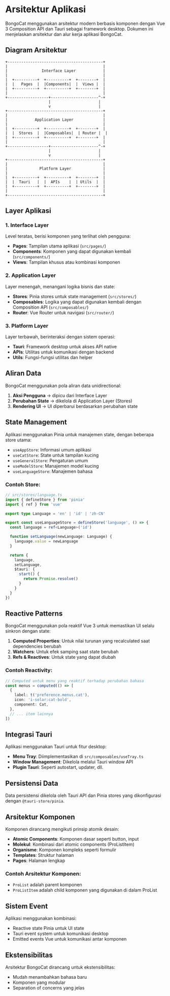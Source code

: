 # Arsitektur Aplikasi

BongoCat menggunakan arsitektur modern berbasis komponen dengan Vue 3 Composition API dan Tauri sebagai framework desktop. Dokumen ini menjelaskan arsitektur dan alur kerja aplikasi BongoCat.

## Diagram Arsitektur

```
+------------------------------------------+
|                                          |
|               Interface Layer            |
|                                          |
|  +----------+  +----------+  +--------+  |
|  |   Pages  |  |Components|  |  Views |  |
|  +----------+  +----------+  +--------+  |
|                                          |
+------------------+---------------------^-+
                   |                     |
                   v                     |
+------------------------------------------+
|                                          |
|            Application Layer             |
|                                          |
|  +----------+  +----------+  +--------+  |
|  |  Stores  |  |Composables|  | Router |  |
|  +----------+  +----------+  +--------+  |
|                                          |
+------------------+---------------------^-+
                   |                     |
                   v                     |
+------------------------------------------+
|                                          |
|              Platform Layer              |
|                                          |
|  +----------+  +----------+  +--------+  |
|  |  Tauri   |  |  APIs    |  | Utils  |  |
|  +----------+  +----------+  +--------+  |
|                                          |
+------------------------------------------+
```

## Layer Aplikasi

### 1. Interface Layer
Level teratas, berisi komponen yang terlihat oleh pengguna:
- **Pages**: Tampilan utama aplikasi (`src/pages/`)
- **Components**: Komponen yang dapat digunakan kembali (`src/components/`)
- **Views**: Tampilan khusus atau kombinasi komponen

### 2. Application Layer
Layer menengah, menangani logika bisnis dan state:
- **Stores**: Pinia stores untuk state management (`src/stores/`)
- **Composables**: Logika yang dapat digunakan kembali dengan Composition API (`src/composables/`)
- **Router**: Vue Router untuk navigasi (`src/router/`)

### 3. Platform Layer
Layer terbawah, berinteraksi dengan sistem operasi:
- **Tauri**: Framework desktop untuk akses API native
- **APIs**: Utilitas untuk komunikasi dengan backend
- **Utils**: Fungsi-fungsi utilitas dan helper

## Aliran Data

BongoCat menggunakan pola aliran data unidirectional:
1. **Aksi Pengguna** → dipicu dari Interface Layer
2. **Perubahan State** → dikelola di Application Layer (Stores)
3. **Rendering UI** → UI diperbarui berdasarkan perubahan state

## State Management

Aplikasi menggunakan Pinia untuk manajemen state, dengan beberapa store utama:
- `useAppStore`: Informasi umum aplikasi
- `useCatStore`: State untuk tampilan kucing
- `useGeneralStore`: Pengaturan umum
- `useModelStore`: Manajemen model kucing
- `useLanguageStore`: Manajemen bahasa

### Contoh Store:

```typescript
// src/stores/language.ts
import { defineStore } from 'pinia'
import { ref } from 'vue'

export type Language = 'en' | 'id' | 'zh-CN'

export const useLanguageStore = defineStore('language', () => {
  const language = ref<Language>('id')

  function setLanguage(newLanguage: Language) {
    language.value = newLanguage
  }

  return {
    language,
    setLanguage,
    $tauri: {
      start() {
        return Promise.resolve()
      }
    }
  }
})
```

## Reactive Patterns

BongoCat menggunakan pola reaktif Vue 3 untuk memastikan UI selalu sinkron dengan state:

1. **Computed Properties**: Untuk nilai turunan yang recalculated saat dependencies berubah
2. **Watchers**: Untuk efek samping saat state berubah
3. **Refs & Reactives**: Untuk state yang dapat diubah

### Contoh Reactivity:

```typescript
// Computed untuk menu yang reaktif terhadap perubahan bahasa
const menus = computed(() => [
  {
    label: t('preference.menus.cat'),
    icon: 'i-solar:cat-bold',
    component: Cat,
  },
  // ... item lainnya
])
```

## Integrasi Tauri

Aplikasi menggunakan Tauri untuk fitur desktop:
- **Menu Tray**: Diimplementasikan di `src/composables/useTray.ts`
- **Window Management**: Dikelola melalui Tauri window API
- **Plugin Tauri**: Seperti autostart, updater, dll.

## Persistensi Data

Data persistensi dikelola oleh Tauri API dan Pinia stores yang dikonfigurasi dengan `@tauri-store/pinia`.

## Arsitektur Komponen

Komponen dirancang mengikuti prinsip atomik desain:
- **Atomic Components**: Komponen dasar seperti button, input
- **Molekul**: Kombinasi dari atomic components (ProListItem)
- **Organisme**: Komponen kompleks seperti formulir
- **Templates**: Struktur halaman
- **Pages**: Halaman lengkap

### Contoh Arsitektur Komponen:
- `ProList` adalah parent komponen
- `ProListItem` adalah child komponen yang digunakan di dalam ProList

## Sistem Event

Aplikasi menggunakan kombinasi:
- Reactive state Pinia untuk UI state
- Tauri event system untuk komunikasi desktop
- Emitted events Vue untuk komunikasi antar komponen

## Ekstensibilitas

Arsitektur BongoCat dirancang untuk ekstensibilitas:
- Mudah menambahkan bahasa baru
- Komponen yang modular
- Separation of concerns yang jelas 